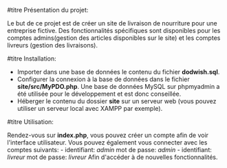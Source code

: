 #titre Présentation du projet:

Le but de ce projet est de créer un site de livraison de nourriture pour une entreprise fictive.
Des fonctionnalités spécifiques sont disponibles pour les comptes admins(gestion des articles disponibles sur le site) et les comptes livreurs (gestion des livraisons).

#titre Installation:

- Importer dans une base de données le contenu du fichier __dodwish.sql__.
- Configurer la connexion à la base de données dans le fichier __site/src/MyPDO.php__. Une base de données MySQL sur phpmyadmin a été utilisée pour le développement et est donc conseillée.
- Héberger le contenu du dossier __site__ sur un serveur web (vous pouvez utiliser un serveur local avec XAMPP par exemple).

#titre Utilisation:

Rendez-vous sur __index.php__, vous pouvez créer un compte afin de voir l'interface utilisateur.
Vous pouvez également vous connecter avec les comptes suivants:
	- identifiant: *admin* 		mot de passe: *admin*
	- identifiant: *livreur* 	mot de passe: *livreur*
Afin d'accéder à de nouvelles fonctionnalités.